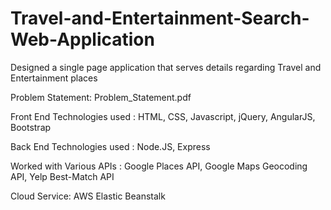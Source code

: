 # Travel-and-Entertainment-Search-Web-Application
Designed a single page application that serves details regarding Travel and Entertainment places

Problem Statement: Problem_Statement.pdf

Front End Technologies used : HTML, CSS, Javascript, jQuery, AngularJS, Bootstrap

Back End Technologies used : Node.JS, Express

Worked with Various APIs : Google Places API, Google Maps Geocoding API, Yelp Best-Match API

Cloud Service: AWS Elastic Beanstalk
